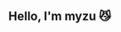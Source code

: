 <h2>Hello, I'm myzu 😼</h2>

<!--
**huiju-kim/huiju-kim** is a ✨ _special_ ✨ repository because its `README.md` (this file) appears on your GitHub profile.



![Anurag's GitHub stats](https://github-readme-stats.vercel.app/api?username=huiju-kim&bg_color=30,e96443,904e95&title_color=fff&text_color=fff)


[![Top Langs](https://github-readme-stats.vercel.app/api/top-langs/?username=huiju-kim)](https://github.com/anuraghazra/github-readme-stats)








